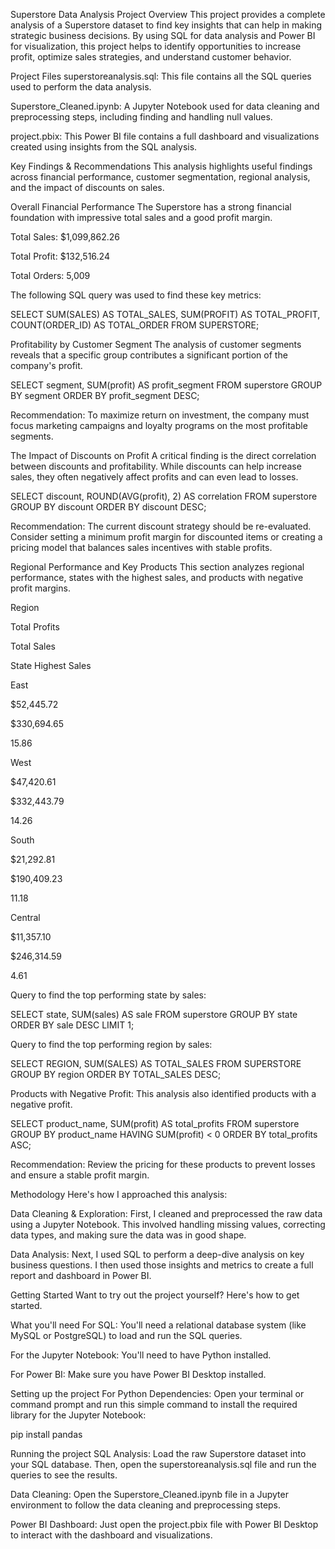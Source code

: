 Superstore Data Analysis Project
Overview
This project provides a complete analysis of a Superstore dataset to find key insights that can help in making strategic business decisions. By using SQL for data analysis and Power BI for visualization, this project helps to identify opportunities to increase profit, optimize sales strategies, and understand customer behavior.

Project Files
superstoreanalysis.sql: This file contains all the SQL queries used to perform the data analysis.

Superstore_Cleaned.ipynb: A Jupyter Notebook used for data cleaning and preprocessing steps, including finding and handling null values.

project.pbix: This Power BI file contains a full dashboard and visualizations created using insights from the SQL analysis.

Key Findings & Recommendations
This analysis highlights useful findings across financial performance, customer segmentation, regional analysis, and the impact of discounts on sales.

Overall Financial Performance
The Superstore has a strong financial foundation with impressive total sales and a good profit margin.

Total Sales: $1,099,862.26

Total Profit: $132,516.24

Total Orders: 5,009

The following SQL query was used to find these key metrics:

SELECT 
    SUM(SALES) AS TOTAL_SALES,
    SUM(PROFIT) AS TOTAL_PROFIT,
    COUNT(ORDER_ID) AS TOTAL_ORDER
FROM
    SUPERSTORE;

Profitability by Customer Segment
The analysis of customer segments reveals that a specific group contributes a significant portion of the company's profit.

SELECT 
    segment, SUM(profit) AS profit_segment
FROM
    superstore
GROUP BY segment
ORDER BY profit_segment DESC;

Recommendation: To maximize return on investment, the company must focus marketing campaigns and loyalty programs on the most profitable segments.

The Impact of Discounts on Profit
A critical finding is the direct correlation between discounts and profitability. While discounts can help increase sales, they often negatively affect profits and can even lead to losses.

SELECT 
    discount, ROUND(AVG(profit), 2) AS correlation
FROM
    superstore
GROUP BY discount
ORDER BY discount DESC;

Recommendation: The current discount strategy should be re-evaluated. Consider setting a minimum profit margin for discounted items or creating a pricing model that balances sales incentives with stable profits.

Regional Performance and Key Products
This section analyzes regional performance, states with the highest sales, and products with negative profit margins.

Region

Total Profits

Total Sales

State Highest Sales

East

$52,445.72

$330,694.65

15.86

West

$47,420.61

$332,443.79

14.26

South

$21,292.81

$190,409.23

11.18

Central

$11,357.10

$246,314.59

4.61

Query to find the top performing state by sales:

SELECT 
    state, SUM(sales) AS sale
FROM
    superstore
GROUP BY state
ORDER BY sale DESC
LIMIT 1;

Query to find the top performing region by sales:

SELECT 
    REGION, SUM(SALES) AS TOTAL_SALES
FROM
    SUPERSTORE
GROUP BY region
ORDER BY TOTAL_SALES DESC;

Products with Negative Profit: This analysis also identified products with a negative profit.

SELECT 
    product_name, SUM(profit) AS total_profits
FROM
    superstore
GROUP BY product_name
HAVING SUM(profit) < 0
ORDER BY total_profits ASC;

Recommendation: Review the pricing for these products to prevent losses and ensure a stable profit margin.

Methodology
Here's how I approached this analysis:

Data Cleaning & Exploration: First, I cleaned and preprocessed the raw data using a Jupyter Notebook. This involved handling missing values, correcting data types, and making sure the data was in good shape.

Data Analysis: Next, I used SQL to perform a deep-dive analysis on key business questions. I then used those insights and metrics to create a full report and dashboard in Power BI.

Getting Started
Want to try out the project yourself? Here's how to get started.

What you'll need
For SQL: You'll need a relational database system (like MySQL or PostgreSQL) to load and run the SQL queries.

For the Jupyter Notebook: You'll need to have Python installed.

For Power BI: Make sure you have Power BI Desktop installed.

Setting up the project
For Python Dependencies: Open your terminal or command prompt and run this simple command to install the required library for the Jupyter Notebook:

pip install pandas

Running the project
SQL Analysis: Load the raw Superstore dataset into your SQL database. Then, open the superstoreanalysis.sql file and run the queries to see the results.

Data Cleaning: Open the Superstore_Cleaned.ipynb file in a Jupyter environment to follow the data cleaning and preprocessing steps.

Power BI Dashboard: Just open the project.pbix file with Power BI Desktop to interact with the dashboard and visualizations.